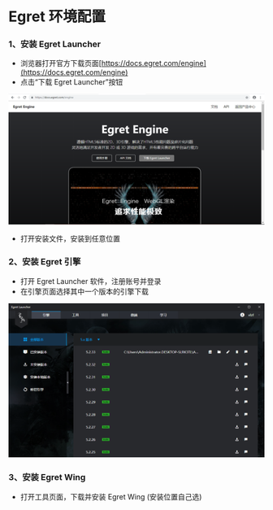 # Egret 环境配置

### 1、安装 Egret Launcher
* 浏览器打开官方下载页面[https://docs.egret.com/engine](https://docs.egret.com/engine)
* 点击“下载 Egret Launcher”按钮

![下载页面](../image/egert_launcher_download_page.PNG)

* 打开安装文件，安装到任意位置

### 2、安装 Egret 引擎
* 打开 Egret Launcher 软件，注册账号并登录
* 在引擎页面选择其中一个版本的引擎下载

![安装 Egret 引擎](../image/download_engine.PNG)

### 3、安装 Egret Wing
* 打开工具页面，下载并安装 Egret Wing (安装位置自己选)


